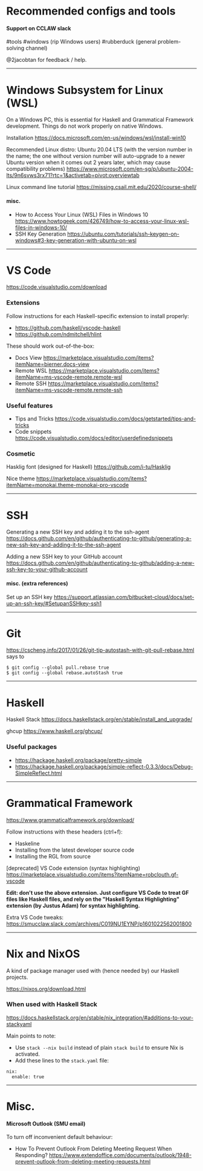 # Recommended configs and tools

#### Support on CCLAW slack

\#tools #windows (rip Windows users) #rubberduck (general problem-solving channel)

@2jacobtan for feedback / help.

---

# Windows Subsystem for Linux (WSL)

On a Windows PC, this is essential for Haskell and Grammatical Framework development. Things do not work properly on native Windows.

Installation https://docs.microsoft.com/en-us/windows/wsl/install-win10

Recommended Linux distro: Ubuntu 20.04 LTS (with the version number in the name; the one without version number will auto-upgrade to a newer Ubuntu version when it comes out 2 years later, which may cause compatibility problems)
https://www.microsoft.com/en-sg/p/ubuntu-2004-lts/9n6svws3rx71?rtc=1&activetab=pivot:overviewtab

Linux command line tutorial https://missing.csail.mit.edu/2020/course-shell/

#### misc.
- How to Access Your Linux (WSL) Files in Windows 10 https://www.howtogeek.com/426749/how-to-access-your-linux-wsl-files-in-windows-10/
- SSH Key Generation https://ubuntu.com/tutorials/ssh-keygen-on-windows#3-key-generation-with-ubuntu-on-wsl

---

# VS Code

https://code.visualstudio.com/download

### Extensions

Follow instructions for each Haskell-specific extension to install properly:
- https://github.com/haskell/vscode-haskell
- https://github.com/ndmitchell/hlint

These should work out-of-the-box:
- Docs View https://marketplace.visualstudio.com/items?itemName=bierner.docs-view
- Remote WSL https://marketplace.visualstudio.com/items?itemName=ms-vscode-remote.remote-wsl
- Remote SSH https://marketplace.visualstudio.com/items?itemName=ms-vscode-remote.remote-ssh
  
### Useful features

- Tips and Tricks https://code.visualstudio.com/docs/getstarted/tips-and-tricks
- Code snippets https://code.visualstudio.com/docs/editor/userdefinedsnippets

### Cosmetic
Hasklig font (designed for Haskell) https://github.com/i-tu/Hasklig

Nice theme https://marketplace.visualstudio.com/items?itemName=monokai.theme-monokai-pro-vscode

---

# SSH

Generating a new SSH key and adding it to the ssh-agent https://docs.github.com/en/github/authenticating-to-github/generating-a-new-ssh-key-and-adding-it-to-the-ssh-agent

Adding a new SSH key to your GitHub account https://docs.github.com/en/github/authenticating-to-github/adding-a-new-ssh-key-to-your-github-account

#### misc. (extra references)
Set up an SSH key https://support.atlassian.com/bitbucket-cloud/docs/set-up-an-ssh-key/#SetupanSSHkey-ssh1

---

# Git

https://cscheng.info/2017/01/26/git-tip-autostash-with-git-pull-rebase.html says to

```
$ git config --global pull.rebase true
$ git config --global rebase.autoStash true
```

---

# Haskell

Haskell Stack https://docs.haskellstack.org/en/stable/install_and_upgrade/

ghcup https://www.haskell.org/ghcup/

### Useful packages
- https://hackage.haskell.org/package/pretty-simple
- https://hackage.haskell.org/package/simple-reflect-0.3.3/docs/Debug-SimpleReflect.html

---

# Grammatical Framework

https://www.grammaticalframework.org/download/

Follow instructions with these headers (ctrl+f):
- Haskeline
- Installing from the latest developer source code
- Installing the RGL from source

[deprecated] VS Code extension (syntax highlighting) https://marketplace.visualstudio.com/items?itemName=robclouth.gf-vscode

**Edit: don't use the above extension. Just configure VS Code to treat GF files like Haskell files, and rely on the "Haskell Syntax Highlighting" extension (by Justus Adam) for syntax highlighting.**

Extra VS Code tweaks: https://smucclaw.slack.com/archives/C019NU1EYNP/p1601022562001800

---

# Nix and NixOS

A kind of package manager used with (hence needed by) our Haskell projects.

https://nixos.org/download.html

### When used with Haskell Stack

https://docs.haskellstack.org/en/stable/nix_integration/#additions-to-your-stackyaml

Main points to note:

- Use `stack --nix build` instead of plain `stack build` to ensure Nix is activated.
- Add these lines to the `stack.yaml` file:
```
nix:
  enable: true
```

---

# Misc.

#### Microsoft Outlook (SMU email)

To turn off inconvenient default behaviour:

- How To Prevent Outlook From Deleting Meeting Request When Responding? https://www.extendoffice.com/documents/outlook/1948-prevent-outlook-from-deleting-meeting-requests.html
